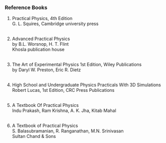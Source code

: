 <h3> Reference Books </h3> 

1. Practical Physics, 4th Edition <br>
G. L. Squires, Cambridge university press <br><br>

2. Advanced Practical Physics <br>
by B.L. Worsnop, H. T. Flint <br>
Khosla publication house <br><br>

3. The Art of Experimental Physics 1st Edition, Wiley Publications <br>
by Daryl W. Preston, Eric R. Dietz <br><br>

4. High School and Undergraduate Physics Practicals With 3D Simulations <br>
Robert Lucas, 1st Edition, CRC Press Publications <br><br>

5. A Textbook Of Practical Physics <br>
Indu Prakash, Ram Krishna, A. K. Jha, Kitab Mahal <br><br>

6. A Textbook of Practical Physics <br>
S. Balasubramanian, R. Ranganathan, M.N. Srinivasan <br>
Sultan Chand & Sons
